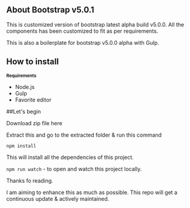 ## About Bootstrap v5.0.1

This is customized version of bootstrap latest alpha build v5.0.0. All the components has been customized to fit as per requirements. 

This is also a boilerplate for bootstrap v5.0.0 alpha with Gulp.

## How to install

<sub><b>Requirements</b></sub>

<ul>
<li>Node.js</li>
<li>Gulp</li>
<li>Favorite editor</li>
</ul>

##Let's begin

Download zip file here


Extract this and go to the extracted folder & run this command

<code>npm install</code>

This will install all the dependencies of this project.

<code>npm run watch</code> - to open and watch this project locally.

Thanks fo reading.

I am aiming to enhance this as much as possible. This repo will get a continuous update & actively maintained.